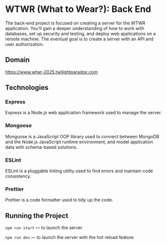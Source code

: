 # WTWR (What to Wear?): Back End

The back-end project is focused on creating a server for the WTWR application. You’ll gain a deeper understanding of how to work with databases, set up security and testing, and deploy web applications on a remote machine. The eventual goal is to create a server with an API and user authorization.

## Domain

https://www.wtwr-2025.twilightparadox.com

## Technologies

### Express

Express is a Node.js web application framework used to manage the server.

### Mongoose

Mongoose is a JavaScript OOP library used to connect between MongoDB and the Node.js JavaScript runtime environment, and model application data with schema-based solutions.

### ESLint

ESLint is a pluggable linting utility used to find errors and maintain code consistency.

### Prettier

Prettier is a code formatter used to tidy up the code.

## Running the Project

`npm run start` — to launch the server

`npm run dev` — to launch the server with the hot reload feature
